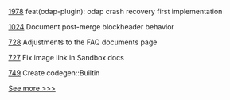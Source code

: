 
[1978](https://github.com/hyperledger/cactus/pull/1978) feat(odap-plugin): odap crash recovery first implementation

[1024](https://github.com/hyperledger/besu-docs/pull/1024) Document post-merge blockheader behavior

[728](https://github.com/hyperledger/firefly/pull/728) Adjustments to the FAQ documents page

[727](https://github.com/hyperledger/firefly/pull/727) Fix image link in Sandbox docs

[749](https://github.com/hyperledger-labs/solang/pull/749) Create codegen::Builtin


[See more >>>](https://start-here.hyperledger.org/pull-requests)
